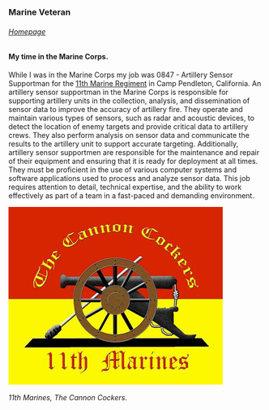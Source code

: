 ### **Marine Veteran**

###### [Homepage](README.md)

#### My time in the Marine Corps.

While I was in the Marine Corps my job was 0847 - Artillery Sensor Supportman for the [11th Marine Regiment](https://www.1stmardiv.marines.mil/Units/11TH-MARINE-REGT/) in Camp Pendleton, California. An artillery sensor supportman in the Marine Corps is responsible for supporting artillery units in the collection, analysis, and dissemination of sensor data to improve the accuracy of artillery fire. They operate and maintain various types of sensors, such as radar and acoustic devices, to detect the location of enemy targets and provide critical data to artillery crews. They also perform analysis on sensor data and communicate the results to the artillery unit to support accurate targeting. Additionally, artillery sensor supportmen are responsible for the maintenance and repair of their equipment and ensuring that it is ready for deployment at all times. They must be proficient in the use of various computer systems and software applications used to process and analyze sensor data. This job requires attention to detail, technical expertise, and the ability to work effectively as part of a team in a fast-paced and demanding environment.

![11th Marine Regiment](cannoncockers.png)

_11th Marines, The Cannon Cockers._